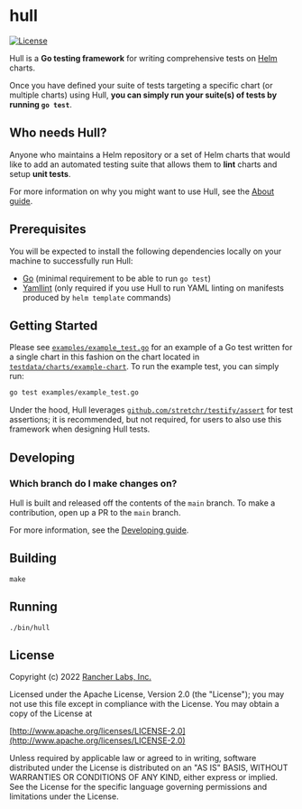 hull
========

[![License](https://img.shields.io/badge/License-Apache%202.0-blue.svg)](https://opensource.org/licenses/Apache-2.0)

Hull is a **Go testing framework** for writing comprehensive tests on [Helm](https://github.com/helm/helm) charts.

Once you have defined your suite of tests targeting a specific chart (or multiple charts) using Hull, **you can simply run your suite(s) of tests by running `go test`**.

## Who needs Hull?

Anyone who maintains a Helm repository or a set of Helm charts that would like to add an automated testing suite that allows them to **lint** charts and setup **unit tests**.

For more information on why you might want to use Hull, see the [About guide](docs/about.md).

## Prerequisites

You will be expected to install the following dependencies locally on your machine to successfully run Hull:
* [Go](https://go.dev) (minimal requirement to be able to run `go test`)
* [Yamllint](https://github.com/adrienverge/yamllint) (only required if you use Hull to run YAML linting on manifests produced by `helm template` commands)

## Getting Started

Please see [`examples/example_test.go`](./examples/example_test.go) for an example of a Go test written for a single chart in this fashion on the chart located in [`testdata/charts/example-chart`](./testdata/charts/example-chart/). To run the example test, you can simply run:

```bash
go test examples/example_test.go
```

Under the hood, Hull leverages [`github.com/stretchr/testify/assert`](github.com/stretchr/testify/assert) for test assertions; it is recommended, but not required, for users to also use this framework when designing Hull tests.

## Developing

### Which branch do I make changes on?

Hull is built and released off the contents of the `main` branch. To make a contribution, open up a PR to the `main` branch.

For more information, see the [Developing guide](docs/developing.md).

## Building

`make`


## Running

`./bin/hull`

## License
Copyright (c) 2022 [Rancher Labs, Inc.](http://rancher.com)

Licensed under the Apache License, Version 2.0 (the "License");
you may not use this file except in compliance with the License.
You may obtain a copy of the License at

[http://www.apache.org/licenses/LICENSE-2.0](http://www.apache.org/licenses/LICENSE-2.0)

Unless required by applicable law or agreed to in writing, software
distributed under the License is distributed on an "AS IS" BASIS,
WITHOUT WARRANTIES OR CONDITIONS OF ANY KIND, either express or implied.
See the License for the specific language governing permissions and
limitations under the License.
